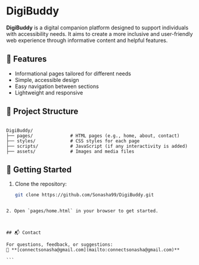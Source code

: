 
# DigiBuddy

**DigiBuddy** is a digital companion platform designed to support individuals with accessibility needs. It aims to create a more inclusive and user-friendly web experience through informative content and helpful features.

## 🌟 Features

- Informational pages tailored for different needs
- Simple, accessible design
- Easy navigation between sections
- Lightweight and responsive

## 📁 Project Structure

```

DigiBuddy/
├── pages/              # HTML pages (e.g., home, about, contact)
├── styles/             # CSS styles for each page
├── scripts/            # JavaScript (if any interactivity is added)
├── assets/             # Images and media files

````

## 🚀 Getting Started

1. Clone the repository:
   ```bash
   git clone https://github.com/Sonasha99/DigiBuddy.git
````

2. Open `pages/home.html` in your browser to get started.



## 📬 Contact

For questions, feedback, or suggestions:
📧 **[connectsonasha@gmail.com](mailto:connectsonasha@gmail.com)**

```
